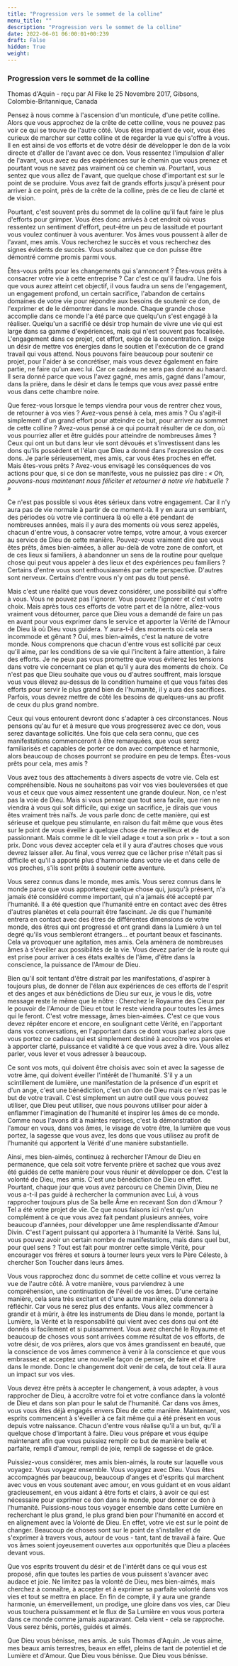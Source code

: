```yaml
---
title: "Progression vers le sommet de la colline"
menu_title: ""
description: "Progression vers le sommet de la colline"
date: 2022-06-01 06:00:01+00:239
draft: False
hidden: True
weight:
---
```

### Progression vers le sommet de la colline

Thomas d'Aquin - reçu par Al Fike le 25 Novembre 2017, Gibsons, Colombie-Britannique, Canada

Pensez à nous comme à l'ascension d'un monticule, d'une petite colline. Alors que vous approchez de la crête de cette colline, vous ne pouvez pas voir ce qui se trouve de l'autre côté. Vous êtes impatient de voir, vous êtes curieux de marcher sur cette colline et de regarder la vue qui s'offre à vous. Il en est ainsi de vos efforts et de votre désir de développer le don de la voix directe et d'aller de l'avant avec ce don. Vous ressentez l'impulsion d'aller de l'avant, vous avez eu des expériences sur le chemin que vous prenez et pourtant vous ne savez pas vraiment où ce chemin va. Pourtant, vous sentez que vous allez de l'avant, que quelque chose d'important est sur le point de se produire. Vous avez fait de grands efforts jusqu'à présent pour arriver à ce point, près de la crête de la colline, près de ce lieu de clarté et de vision.

Pourtant, c'est souvent près du sommet de la colline qu'il faut faire le plus d'efforts pour grimper. Vous êtes donc arrivés à cet endroit où vous ressentez un sentiment d'effort, peut-être un peu de lassitude et pourtant vous voulez continuer à vous aventurer. Vos âmes vous poussent à aller de l'avant, mes amis. Vous recherchez le succès et vous recherchez des signes évidents de succès. Vous souhaitez que ce don puisse être démontré comme promis parmi vous.

Êtes-vous prêts pour les changements qui s'annoncent ? Êtes-vous prêts à consacrer votre vie à cette entreprise ? Car c'est ce qu'il faudra. Une fois que vous aurez atteint cet objectif, il vous faudra un sens de l'engagement, un engagement profond, un certain sacrifice, l'abandon de certains domaines de votre vie pour répondre aux besoins de soutenir ce don, de l'exprimer et de le démontrer dans le monde. Chaque grande chose accomplie dans ce monde l'a été parce que quelqu'un s'est engagé à la réaliser. Quelqu'un a sacrifié ce désir trop humain de vivre une vie qui est large dans sa gamme d'expériences, mais qui n'est souvent pas focalisée. L'engagement dans ce projet, cet effort, exige de la concentration. Il exige un désir de mettre vos énergies dans le soutien et l'exécution de ce grand travail qui vous attend. Nous pouvons faire beaucoup pour soutenir ce projet, pour l'aider à se concrétiser, mais vous devez également en faire partie, ne faire qu'un avec lui. Car ce cadeau ne sera pas donné au hasard. Il sera donné parce que vous l'avez gagné, mes amis, gagné dans l'amour, dans la prière, dans le désir et dans le temps que vous avez passé entre vous dans cette chambre noire.

Que ferez-vous lorsque le temps viendra pour vous de rentrer chez vous, de retourner à vos vies ? Avez-vous pensé à cela, mes amis ? Ou s'agit-il simplement d'un grand effort pour atteindre ce but, pour arriver au sommet de cette colline ? Avez-vous pensé à ce qui pourrait résulter de ce don, où vous pourriez aller et être guidés pour atteindre de nombreuses âmes ? Ceux qui ont un but dans leur vie sont dévoués et s'investissent dans les dons qu'ils possèdent et l'élan que Dieu a donné dans l'expression de ces dons. Je parle sérieusement, mes amis, car vous êtes proches en effet. Mais êtes-vous prêts ? Avez-vous envisagé les conséquences de vos actions pour que, si ce don se manifeste, vous ne puissiez pas dire : *« Oh, pouvons-nous maintenant nous féliciter et retourner à notre vie habituelle ? »*

Ce n'est pas possible si vous êtes sérieux dans votre engagement. Car il n'y aura pas de vie normale à partir de ce moment-là. Il y en aura un semblant, des périodes où votre vie continuera là où elle a été pendant de nombreuses années, mais il y aura des moments où vous serez appelés, chacun d'entre vous, à consacrer votre temps, votre amour, à vous exercer au service de Dieu de cette manière. Pouvez-vous vraiment dire que vous êtes prêts, âmes bien-aimées, à aller au-delà de votre zone de confort, et de ces lieux si familiers, à abandonner un sens de la routine pour quelque chose qui peut vous appeler à des lieux et des expériences peu familiers ? Certains d'entre vous sont enthousiasmés par cette perspective. D'autres sont nerveux. Certains d'entre vous n'y ont pas du tout pensé.

Mais c'est une réalité que vous devez considérer, une possibilité qui s'offre à vous. Vous ne pouvez pas l'ignorer. Vous pouvez l'ignorer et c'est votre choix. Mais après tous ces efforts de votre part et de la nôtre, allez-vous vraiment vous détourner, parce que Dieu vous a demandé de faire un pas en avant pour vous exprimer dans le service et apporter la Vérité de l'Amour de Dieu là où Dieu vous guidera. Y aura-t-il des moments où cela sera incommode et gênant ? Oui, mes bien-aimés, c'est la nature de votre monde. Nous comprenons que chacun d'entre vous est sollicité par ceux qu'il aime, par les conditions de sa vie qui l'incitent à faire attention, à faire des efforts. Je ne peux pas vous promettre que vous éviterez les tensions dans votre vie concernant ce plan et qu'il y aura des moments de choix. Ce n'est pas que Dieu souhaite que vous ou d'autres souffrent, mais lorsque vous vous élevez au-dessus de la condition humaine et que vous faites des efforts pour servir le plus grand bien de l'humanité, il y aura des sacrifices. Parfois, vous devrez mettre de côté les besoins de quelques-uns au profit de ceux du plus grand nombre.

Ceux qui vous entourent devront donc s'adapter à ces circonstances. Nous pensons qu'au fur et à mesure que vous progresserez avec ce don, vous serez davantage sollicités. Une fois que cela sera connu, que ces manifestations commenceront à être remarquées, que vous serez familiarisés et capables de porter ce don avec compétence et harmonie, alors beaucoup de choses pourront se produire en peu de temps. Êtes-vous prêts pour cela, mes amis ?

Vous avez tous des attachements à divers aspects de votre vie. Cela est compréhensible. Nous ne souhaitons pas voir vos vies bouleversées et que vous et ceux que vous aimez ressentent une grande douleur. Non, ce n'est pas la voie de Dieu. Mais si vous pensez que tout sera facile, que rien ne viendra à vous qui soit difficile, qui exige un sacrifice, je dirais que vous êtes vraiment très naïfs. Je vous parle donc de cette manière, qui est sérieuse et quelque peu stimulante, en raison du fait même que vous êtes sur le point de vous éveiller à quelque chose de merveilleux et de passionnant. Mais comme le dit le vieil adage « tout a son prix » - tout a son prix. Donc vous devez accepter cela et il y aura d'autres choses que vous devrez laisser aller. Au final, vous verrez que ce lâcher prise n'était pas si difficile et qu'il a apporté plus d'harmonie dans votre vie et dans celle de vos proches, s'ils sont prêts à soutenir cette aventure.

Vous serez connus dans le monde, mes amis. Vous serez connus dans le monde parce que vous apporterez quelque chose qui, jusqu'à présent, n'a jamais été considéré comme important, qui n'a jamais été accepté par l'humanité. Il a été question que l'humanité entre en contact avec des êtres d'autres planètes et cela pourrait être fascinant. Je dis que l'humanité entrera en contact avec des êtres de différentes dimensions de votre monde, des êtres qui ont progressé et ont grandi dans la Lumière à un tel degré qu'ils vous sembleront étrangers… et pourtant beaux et fascinants. Cela va provoquer une agitation, mes amis. Cela amènera de nombreuses âmes à s'éveiller aux possibilités de la vie. Vous devez parler de la route qui est prise pour arriver à ces états exaltés de l'âme, d'être dans la conscience, la puissance de l'Amour de Dieu.

Bien qu'il soit tentant d'être distrait par les manifestations, d'aspirer à toujours plus, de donner de l'élan aux expériences de ces efforts de l'esprit et des anges et aux bénédictions de Dieu sur eux, je vous le dis, votre message reste le même que le nôtre : Cherchez le Royaume des Cieux par le pouvoir de l'Amour de Dieu et tout le reste viendra pour toutes les âmes qui le feront. C'est votre message, âmes bien-aimées. C'est ce que vous devez répéter encore et encore, en soulignant cette Vérité, en l'apportant dans vos conversations, en l'apportant dans ce dont vous parlez alors que vous portez ce cadeau qui est simplement destiné à accroître vos paroles et à apporter clarté, puissance et validité à ce que vous avez à dire. Vous allez parler, vous lever et vous adresser à beaucoup.

Ce sont vos mots, qui doivent être choisis avec soin et avec la sagesse de votre âme, qui doivent éveiller l'intérêt de l'humanité. S'il y a un scintillement de lumière, une manifestation de la présence d'un esprit et d'un ange, c'est une bénédiction, c'est un don de Dieu mais ce n'est pas le but de votre travail. C'est simplement un autre outil que vous pouvez utiliser, que Dieu peut utiliser, que nous pouvons utiliser pour aider à enflammer l'imagination de l'humanité et inspirer les âmes de ce monde. Comme nous l'avons dit à maintes reprises, c'est la démonstration de l'amour en vous, dans vos âmes, le visage de votre être, la lumière que vous portez, la sagesse que vous avez, les dons que vous utilisez au profit de l'humanité qui apportent la Vérité d'une manière substantielle.

Ainsi, mes bien-aimés, continuez à rechercher l'Amour de Dieu en permanence, que cela soit votre fervente prière et sachez que vous avez été guidés de cette manière pour vous réunir et développer ce don. C'est la volonté de Dieu, mes amis. C'est une bénédiction de Dieu en effet. Pourtant, chaque jour que vous avez parcouru ce Chemin Divin, Dieu ne vous a-t-il pas guidé à rechercher la communion avec Lui, à vous rapprocher toujours plus de Sa belle Âme en recevant Son don d'Amour ? Tel a été votre projet de vie. Ce que nous faisons ici n'est qu'un complément à ce que vous avez fait pendant plusieurs années, voire beaucoup d'années, pour développer une âme resplendissante d'Amour Divin. C'est l'agent puissant qui apportera à l'humanité la Vérité. Sans lui, vous pouvez avoir un certain nombre de manifestations, mais dans quel but, pour quel sens ? Tout est fait pour montrer cette simple Vérité, pour encourager vos frères et sœurs à tourner leurs yeux vers le Père Céleste, à chercher Son Toucher dans leurs âmes.

Vous vous rapprochez donc du sommet de cette colline et vous verrez la vue de l'autre côté. À votre manière, vous parviendrez à une compréhension, une continuation de l'éveil de vos âmes. D'une certaine manière, cela sera très excitant et d'une autre manière, cela donnera à réfléchir. Car vous ne serez plus des enfants. Vous allez commencer à grandir et à mûrir, à être les instruments de Dieu dans le monde, portant la Lumière, la Vérité et la responsabilité qui vient avec ces dons qui ont été donnés si facilement et si puissamment. Vous avez cherché le Royaume et beaucoup de choses vous sont arrivées comme résultat de vos efforts, de votre désir, de vos prières, alors que vos âmes grandissent en beauté, que la conscience de vos âmes commence à venir à la conscience et que vous embrassez et acceptez une nouvelle façon de penser, de faire et d'être dans le monde. Donc le changement doit venir de cela, de tout cela. Il aura un impact sur vos vies.

Vous devez être prêts à accepter le changement, à vous adapter, à vous rapprocher de Dieu, à accroître votre foi et votre confiance dans la volonté de Dieu et dans son plan pour le salut de l'humanité. Car dans vos âmes, vous vous êtes déjà engagés envers Dieu de cette manière. Maintenant, vos esprits commencent à s'éveiller à ce fait même qui a été présent en vous depuis votre naissance. Chacun d'entre vous réalise qu'il a un but, qu'il a quelque chose d'important à faire. Dieu vous prépare et vous équipe maintenant afin que vous puissiez remplir ce but de manière belle et parfaite, rempli d'amour, rempli de joie, rempli de sagesse et de grâce.

Puissiez-vous considérer, mes amis bien-aimés, la route sur laquelle vous voyagez. Vous voyagez ensemble. Vous voyagez avec Dieu. Vous êtes accompagnés par beaucoup, beaucoup d'anges et d'esprits qui marchent avec vous en vous soutenant avec amour, en vous guidant et en vous aidant gracieusement, en vous aidant à être forts et clairs, à avoir ce qui est nécessaire pour exprimer ce don dans le monde, pour donner ce don à l'humanité. Puissions-nous tous voyager ensemble dans cette Lumière en recherchant le plus grand, le plus grand bien pour l'humanité en accord et en alignement avec la Volonté de Dieu. En effet, votre vie est sur le point de changer. Beaucoup de choses sont sur le point de s'installer et de s'exprimer à travers vous, autour de vous - tant, tant de travail à faire. Que vos âmes soient joyeusement ouvertes aux opportunités que Dieu a placées devant vous.

Que vos esprits trouvent du désir et de l'intérêt dans ce qui vous est proposé, afin que toutes les parties de vous puissent s'avancer avec audace et joie. Ne limitez pas la volonté de Dieu, mes bien-aimés, mais cherchez à connaître, à accepter et à exprimer sa parfaite volonté dans vos vies et tout se mettra en place. En fin de compte, il y aura une grande harmonie, un émerveillement, un prodige, une gloire dans vos vies, car Dieu vous touchera puissamment et le flux de Sa Lumière en vous vous portera dans ce monde comme jamais auparavant. Cela vient - cela se rapproche. Vous serez bénis, portés, guidés et aimés.

Que Dieu vous bénisse, mes amis. Je suis Thomas d'Aquin. Je vous aime, mes beaux amis terrestres, beaux en effet, pleins de tant de potentiel et de Lumière et d'Amour. Que Dieu vous bénisse. Que Dieu vous bénisse.
